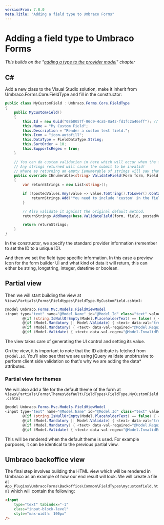 ```yaml
---
versionFrom: 7.0.0
meta.Title: "Adding a field type to Umbraco Forms"
---
```


# Adding a field type to Umbraco Forms #

*This builds on the "[adding a type to the provider model](Adding-a-Type.md)" chapter*

## C#

Add a new class to the Visual Studio solution, make it inherit from Umbraco.Forms.Core.FieldType and fill in the constructor:

```csharp
public class MyCustomField : Umbraco.Forms.Core.FieldType
{
    public MyCustomField()
    {
        this.Id = new Guid("08b8057f-06c9-4ca5-8a42-fd1fc2a46eff"); // Replace this!
        this.Name = "My Custom Field";
        this.Description = "Render a custom text field.";
        this.Icon = "icon-autofill";
        this.DataType = FieldDataType.String;
        this.SortOrder = 10;
        this.SupportsRegex = true;
    }

    // You can do custom validation in here which will occur when the form is submitted.
    // Any strings returned will cause the submit to be invalid!
    // Where as returning an empty ienumerable of strings will say that it's okay.
    public override IEnumerable<string> ValidateField(Form form, Field field, IEnumerable<object> postedValues, HttpContextBase context, IFormStorage formStorage)
    {
        var returnStrings = new List<string>();

        if (!postedValues.Any(value => value.ToString().ToLower().Contains("custom"))) {
            returnStrings.Add("You need to include 'custom' in the field!");
        }

        // Also validate it against the original default method.
        returnStrings.AddRange(base.ValidateField(form, field, postedValues, context, formStorage));

        return returnStrings;
    }
}
```

In the constructor, we specify the standard provider information (remember to set the ID to a unique ID).

And then we set the field type specific information. In this case a preview Icon for the form builder UI and what kind of data it will return, this can either be string, longstring, integer, datetime or boolean.

## Partial view

Then we will start building the view at `Views\Partials\Forms\Fieldtypes\FieldType.MyCustomField.cshtml`:

```csharp
@model Umbraco.Forms.Mvc.Models.FieldViewModel
<input type="text" name="@Model.Name" id="@Model.Id" class="text" value="@Model.Value" maxlength="500"
        @{if (string.IsNullOrEmpty(Model.PlaceholderText) == false) { <text> placeholder="@Model.PlaceholderText" </text> }}
        @{if (Model.Mandatory || Model.Validate) { <text> data-val="true" </text> }}
        @{if (Model.Mandatory) { <text> data-val-required="@Model.RequiredErrorMessage" </text> }}
        @{if (Model.Validate) { <text> data-val-regex="@Model.InvalidErrorMessage" data-regex="@Html.Raw(Model.Regex)" </text> }} />
```

The view takes care of generating the UI control and setting its value.

On the view, it is important to note that the ID attribute is fetched from `@Model.Id`. You'll also see that we are using jQuery validate unobtrusive to perform client side validation so that's why we are adding the data* attributes.

### Partial view for themes

We will also add a file for the default theme of the form at `Views\Partials\Forms\Themes\default\FieldTypes\FieldType.MyCustomField.cshtml` 

```csharp
@model Umbraco.Forms.Mvc.Models.FieldViewModel
<input type="text" name="@Model.Name" id="@Model.Id" class="text" value="@Model.ValueAsHtmlString" maxlength="500"
        @{if (string.IsNullOrEmpty(Model.PlaceholderText) == false) { <text> placeholder="@Model.PlaceholderText" </text> }}
        @{if (Model.Mandatory || Model.Validate) { <text> data-val="true" </text> }}
        @{if (Model.Mandatory) { <text> data-val-required="@Model.RequiredErrorMessage" </text> }}
        @{if (Model.Validate) { <text> data-val-regex="@Model.InvalidErrorMessage" data-regex="@Html.Raw(Model.Regex)" </text> }} />
```

This will be rendered when the default theme is used. For example purposes, it can be identical to the previous partial view.

## Umbraco backoffice view

The final step involves building the HTML view which will be rendered in Umbraco as an example of how our end result will look. We will create a file at `App_Plugins\UmbracoForms\Backoffice\Common\FieldTypes\mycustomfield.html` which will contain the following:

```html
<input
    type="text" tabindex="-1"
    class="input-block-level"
    style="max-width: 100px"
/>
```
